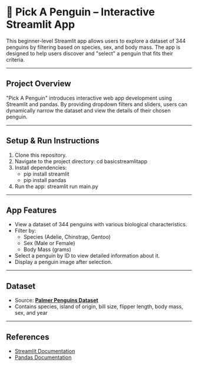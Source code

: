 # 🐧 Pick A Penguin – Interactive Streamlit App

This beginner-level Streamlit app allows users to explore a dataset of 344 penguins by filtering based on species, sex, and body mass. The app is designed to help users discover and "select" a penguin that fits their criteria.

---

## Project Overview

"Pick A Penguin" introduces interactive web app development using Streamlit and pandas. By providing dropdown filters and sliders, users can dynamically narrow the dataset and view the details of their chosen penguin.

---

## Setup & Run Instructions

1. Clone this repository.
2. Navigate to the project directory: cd basicstreamlitapp
3. Install dependencies: 
    - pip install streamlit
    - pip install pandas
4. Run the app: streamlit run main.py

---

## App Features

- View a dataset of 344 penguins with various biological characteristics.
- Filter by:
    - Species (Adelie, Chinstrap, Gentoo)
    - Sex (Male or Female)
    - Body Mass (grams)
- Select a penguin by ID to view detailed information about it.
- Display a penguin image after selection.

---

## Dataset

- Source: [**Palmer Penguins Dataset**](data/penguins.csv)
- Contains species, island of origin, bill size, flipper length, body mass, sex, and year

---

## References

- [Streamlit Documentation](https://docs.streamlit.io/)
- [Pandas Documentation](https://pandas.pydata.org/docs/)
